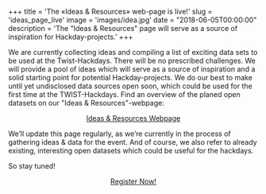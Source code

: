 ﻿+++
title = 'The «Ideas & Resources» web-page is live!'
slug = 'ideas_page_live'
image = 'images/idea.jpg'
date = "2018-06-05T00:00:00"
description = 'The "Ideas & Resources" page will serve as a source of inspiration for Hackday-projects.'
+++

We are currently collecting ideas and compiling a list of exciting data sets to be used at the Twist-Hackdays. There will be no prescribed challenges. We will provide a pool of ideas which will serve as a source of inspiration and a solid starting point for potential Hackday-projects.
We do our best to make until yet undisclosed data sources open soon, which could be used for the first time at the TWIST-Hackdays. Find an overview of the planed open datasets on our "Ideas & Resources"-webpage:
<center><a href="/ideas" class="button back alt2">Ideas & Resources Webpage</a></center>

 We’ll update this page regularly, as we’re currently in the process of gathering ideas & data for the event. And of course, we also refer to already existing, interesting open datasets which could be useful for the hackdays.

So stay tuned! 

<center><a target="_blank" href="https://www.eventbrite.de/e/twist-2018-tickets-44099503803" class="button back alt2">Register Now!</a></center>


